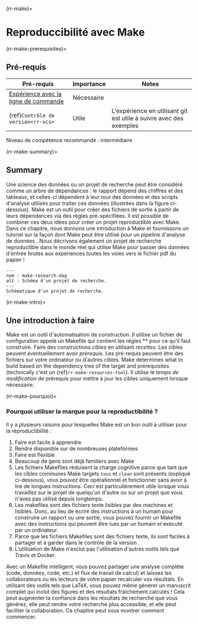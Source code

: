 (rr-make)=
# Reproduccibilité avec Make

(rr-make-prerequisites)=
## Pré-requis

| Pré-requis                                                                                        | Importance | Notes                                                              |
| ------------------------------------------------------------------------------------------------- | ---------- | ------------------------------------------------------------------ |
| [Expérience avec la ligne de commande](https://programminghistorian.org/en/lessons/intro-to-bash) | Nécessaire |                                                                    |
| {ref}`Contrôle de version<rr-vcs>`                                                          | Utile      | L'expérience en utilisant git est utile à suivre avec des exemples |

Niveau de compétence recommandé : intermédiaire

(rr-make-summary)=
## Summary

Une science des données ou un projet de recherche peut être considéré comme un arbre de dépendances : le rapport dépend des chiffres et des tableaux, et celles-ci dépendent à leur tour des données et des scripts d'analyse utilisés pour traiter ces données (illustrées dans la figure ci-dessous).  Make est un outil pour créer des fichiers de sortie à partir de leurs dépendances via des règles pré-spécifiées.  Il est possible de combiner ces deux idées pour créer un projet reproductible avec Make.  Dans ce chapitre, nous donnons une introduction à Make et fournissons un tutoriel sur la façon dont Make peut être utilisé pour un pipeline d'analyse de données .  Nous décrivons également un projet de recherche reproductible dans le monde réel qui utilise Make pour passer des données d'entrée brutes aux expériences toutes les voies vers le fichier pdf du papier !

```{figure} ../figures/make-research-dag.*
---
nom : make-research-dag
alt : Schéma d'un projet de recherche.
---
Schématique d'un projet de recherche.
```

(rr-make-intro)=
## Une introduction à faire

Make est un outil d'automatisation de construction. Il utilise un fichier de configuration appelé un Makefile qui contient les règles ** pour ce qu'il faut construire. Faire des constructions *cibles* en utilisant *recettes*.  Les cibles peuvent éventuellement avoir *prérequis*.  Les pré-requis peuvent être des fichiers sur votre ordinateur ou d'autres cibles. Make determines what to build based on the dependency tree of the target and prerequisites (technically c'est un {ref}`rr-make-resources-tool`). Il utilise le *temps de modification* de prérequis pour mettre à jour les cibles uniquement lorsque nécessaire.

(rr-make-pourquoi)=
### Pourquoi utiliser la marque pour la reproductibilité ?

Il y a plusieurs raisons pour lesquelles Make est un bon outil à utiliser pour la reproductibilité :

1. Faire est facile à apprendre
1. Rendre disponible sur de nombreuses plateformes
1. Faire est flexible
1. Beaucoup de gens sont déjà familiers avec Make
1. Les fichiers Makefiles réduisent la charge cognitive parce que tant que les cibles communes Make targets `tous` et `clean` sont présents (expliqué ci-dessous), vous pouvez être opérationnel et fonctionner sans avoir à lire de longues instructions. Ceci est particulièrement utile lorsque vous travaillez sur le projet de quelqu'un d'autre ou sur un projet que vous n'avez pas utilisé depuis longtemps.
1. Les makefiles sont des fichiers texte lisibles par des machines et lisibles. Donc, au lieu de écrire des instructions à un humain pour construire un rapport ou une sortie, vous pouvez fournir un Makefile avec des instructions qui peuvent être lues par un humain *et* exécuté par un ordinateur.
1. Parce que les fichiers Makefiles sont des fichiers texte, ils sont faciles à partager et à garder dans le contrôle de la version .
1. L'utilisation de Make n'exclut pas l'utilisation d'autres outils tels que Travis et Docker.

Avec un Makefile intelligent, vous pouvez partager une analyse complète (code, données, code, etc.) et flux de travail de calcul) et laissez les collaborateurs ou les lecteurs de votre papier recalculer vos résultats. En utilisant des outils tels que LaTeX, vous pouvez même générer un manuscrit complet qui inclut des figures et des résultats fraîchement calculés ! Cela peut augmenter la confiance dans les résultats de recherche que vous générez, elle peut rendre votre recherche plus accessible, et elle peut faciliter la collaboration. Ce chapitre peut vous montrer comment commencer.
